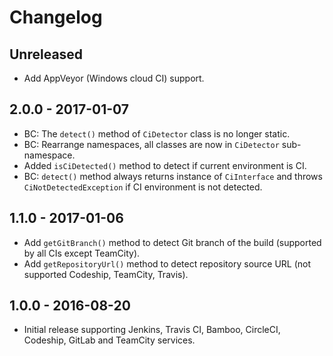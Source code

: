 # Changelog

<!-- There is always Unreleased section on the top. Subsections (Added, Changed, Fixed, Removed) should be added as needed. -->

## Unreleased
- Add AppVeyor (Windows cloud CI) support.

## 2.0.0 - 2017-01-07
- BC: The `detect()` method of `CiDetector` class is no longer static.
- BC: Rearrange namespaces, all classes are now in `CiDetector` sub-namespace.
- Added `isCiDetected()` method to detect if current environment is CI.
- BC: `detect()` method always returns instance of `CiInterface` and throws `CiNotDetectedException` if CI environment is not detected.

## 1.1.0 - 2017-01-06
- Add `getGitBranch()` method to detect Git branch of the build (supported by all CIs except TeamCity).
- Add `getRepositoryUrl()` method to detect repository source URL (not supported Codeship, TeamCity, Travis).

## 1.0.0 - 2016-08-20
- Initial release supporting Jenkins, Travis CI, Bamboo, CircleCI, Codeship, GitLab and TeamCity services.
